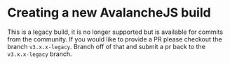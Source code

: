 # Creating a new AvalancheJS build

This is a legacy build, it is no longer supported but is available for commits from the community. If you would like to provide a PR please checkout the branch `v3.x.x-legacy`. Branch off of that and submit a pr 
back to the `v3.x.x-legacy` branch.